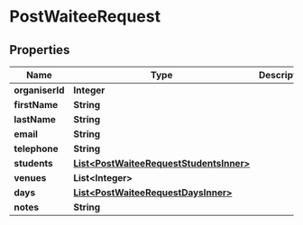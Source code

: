 

# PostWaiteeRequest


## Properties

| Name | Type | Description | Notes |
|------------ | ------------- | ------------- | -------------|
|**organiserId** | **Integer** |  |  |
|**firstName** | **String** |  |  [optional] |
|**lastName** | **String** |  |  [optional] |
|**email** | **String** |  |  [optional] |
|**telephone** | **String** |  |  [optional] |
|**students** | [**List&lt;PostWaiteeRequestStudentsInner&gt;**](PostWaiteeRequestStudentsInner.md) |  |  |
|**venues** | **List&lt;Integer&gt;** |  |  |
|**days** | [**List&lt;PostWaiteeRequestDaysInner&gt;**](PostWaiteeRequestDaysInner.md) |  |  |
|**notes** | **String** |  |  [optional] |



